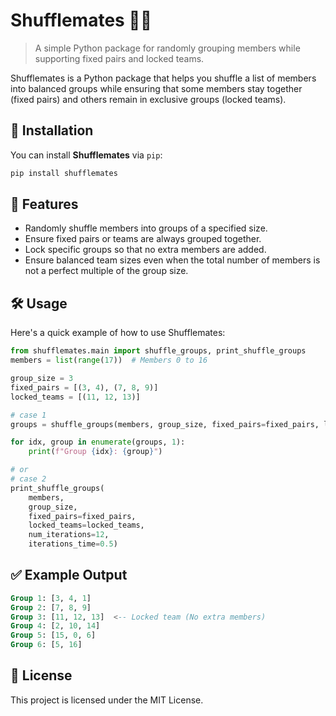 # Shufflemates 🎲✨
> A simple Python package for randomly grouping members while supporting fixed pairs and locked teams.

Shufflemates is a Python package that helps you shuffle a list of members into balanced groups while ensuring that some members stay together (fixed pairs) and others remain in exclusive groups (locked teams).

## 🚀 Installation
You can install **Shufflemates** via `pip`:
```sh
pip install shufflemates
```

## 🎯 Features
- Randomly shuffle members into groups of a specified size.
- Ensure fixed pairs or teams are always grouped together.
- Lock specific groups so that no extra members are added.
- Ensure balanced team sizes even when the total number of members is not a perfect multiple of the group size.

## 🛠️ Usage
Here's a quick example of how to use Shufflemates:

```python
from shufflemates.main import shuffle_groups, print_shuffle_groups
members = list(range(17))  # Members 0 to 16

group_size = 3
fixed_pairs = [(3, 4), (7, 8, 9)]
locked_teams = [(11, 12, 13)]

# case 1
groups = shuffle_groups(members, group_size, fixed_pairs=fixed_pairs, locked_teams=locked_teams)

for idx, group in enumerate(groups, 1):
    print(f"Group {idx}: {group}")

# or 
# case 2
print_shuffle_groups(
    members,
    group_size,
    fixed_pairs=fixed_pairs,
    locked_teams=locked_teams,
    num_iterations=12,
    iterations_time=0.5)
```

## ✅ Example Output
```sql
Group 1: [3, 4, 1]
Group 2: [7, 8, 9]
Group 3: [11, 12, 13]  <-- Locked team (No extra members)
Group 4: [2, 10, 14]
Group 5: [15, 0, 6]
Group 6: [5, 16]
```
 
## 📜 License
This project is licensed under the MIT License.


